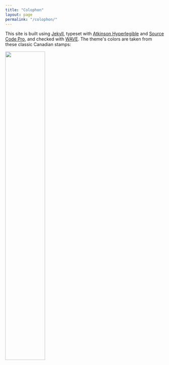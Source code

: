 ```yaml
---
title: "Colophon"
layout: page
permalink: "/colophon/"
---
```


This site is built using [Jekyll](https://jekyllrb.com/),
typeset with [Atkinson Hyperlegible](https://brailleinstitute.org/freefont)
and [Source Code Pro](https://fonts.adobe.com/fonts/source-code-pro),
and checked with [WAVE](https://wave.webaim.org/).
The theme's colors are taken from these classic Canadian stamps:

<div class="center">
  <img src="{{'/files/stamps.jpg' | relative_url}}" width="50%"/>
</div>
